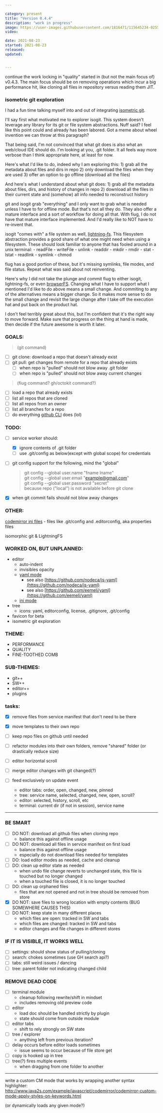 ```yaml
---

category: present
title: "Version 0.4.4"
description: "work in progress"
image: https://user-images.githubusercontent.com/1816471/115645234-02556880-a2ee-11eb-9e7d-e5c434632cf2.png
video:

date: 2021-08-23
started: 2021-08-23
released:
updated:


---
```



continue the work locking in "quality" started in (but not the main focus of) v0.4.3.  The main focus should be on removing operations which incur a big performance hit, like cloning all files in repository versus reading them JIT.

### isometric git exploration

I had a fun time talking myself into and out of integrating [isometric git](https://isomorphic-git.org/en/).

I'll say first what motivated me to explorer isogit.  This system doesn't leverage any library for its git or file system abstractions.
Nuff said?  I feel like this point could and already has been labored.  Got a meme about wheel invention we can throw at this paragraph?

That being said, I'm not convinced that what git does is also what an web/cloud IDE should do.  I'm looking at you, .git folder.
It all feels way more verbose than I think appropriate here, at least for now.

Here's what I'd like to do, indeed why I am exploring this:
	1) grab all the metadata about files and dirs in repo
	2) only download the files when they are used
	3) offer an option to go offline (download all the files)

And here's what I understand about what git does:
	1) grab all the metadata about files, dirs, and history of changes in repo
	2) download all the files in their current state and (somehow) all info needed to reconstruct history

git and isogit grab "everything" and I only want to grab what is needed unless I have to for offline mode.  But that's not all they do.
They also offer a mature interface and a sort of workflow for doing all that.  With fiug, I do not have that mature interface implemented.
And I'd really like to NOT have to re-invent that.

isogit "comes with" a file system as well, [lightning-fs](https://github.com/isomorphic-git/lightning-fs).
This filesystem abstraction provides a good share of what one might need when using a filesystem. These should look familiar to anyone that has fooled around in a unix terminal:
	- readFile
	- writeFile
	- unlink
	- readdir
	- mkdir
	- rmdir
	- stat
	- lstat
	- readlink
	- symlink
	- chmod

fiug has a good portion of these, but it's missing symlinks, file modes, and file status.  Repeat what was said about not reinventing.

Here's why I did not take the plunge and commit fiug to either isogit, lightning-fs, or even [browserFS](https://github.com/jvilk/BrowserFS).
Changing what I have to support what I mentioned I'd like to do above means a small change.  And commiting to any of the alternatives means a bigger change.
So it makes more sense to do the small change and revisit the large change after I take off the execution hat and put back on the product hat.

I don't feel terribly great about this, but I'm confident that it's the right way to move forward.
Make sure that progress on the thing at hand is made, then decide if the future awesome is worth it later.


<!-- more -->

### GOALS:
> (git command)
- [ ] git clone: download a repo that doesn't already exist
- [ ] git pull: get changes from remote for a repo that already exists
	- [ ] when repo is "pulled" should not blow away .git folder
	- [ ] when repo is "pulled" should not blow away current changes

> (fiug command? gh/octokit command?)
- [ ] load a repo that already exists
- [ ] list all repos that are cloned
- [ ] list all repos from an owner
- [ ] list all branches for a repo
- [ ] do everything [github CLI](https://cli.github.com/) does (lol)

### TODO:
- [ ] service worker should:
	- [X] ignore contents of .git folder
	- [ ] use .git/config as below(except with global scope) for credentials

- [ ] git config support for the following, mind the "global"
	> git config --global user.name "fname lname"   
	> git config --global user.email "example@gmail.com"   
	> git config --global user.password "secret"   
	> because repo ("local") is not available before git clone

- [X] when git commit fails should not blow away changes



### OTHER:

[codemirror ini files](https://codemirror.net/mode/properties/index.html)
	- files like .git/config and .editorconfig, aka properties files   

isomorphic git & LightningFS


### WORKED ON, BUT UNPLANNED:
- editor
	- auto-indent
	- invisibles opacity
	- [yaml mode](https://codemirror.net/mode/yaml/index.html)
		- see also [https://github.com/nodeca/js-yaml](https://github.com/nodeca/js-yaml)
		- see also [https://github.com/eemeli/yaml](https://github.com/eemeli/yaml)
	- [ini mode](https://codemirror.net/mode/properties/index.html)
- tree
	- icons: yaml, editorconfig, license, .gitignore, .git/config
- favicon for beta
- isometric git exploration

### THEME:
  - PERFORMANCE
  - QUALITY
  - FINE-TOOTHED COMB

### SUB-THEMES:
  - git++
  - SW++
  - editor++
  - plugins

### tasks:
  - [X] remove files from service manifest that don't need to be there
  - [X] move templates to their own repo
  - [ ] keep repo files on github until needed
  - [ ] refactor modules into their own folders, remove "shared" folder (or drastically reduce size)

  - [ ] editor horizontal scroll
  - [ ] merge editor changes with git changed(?)
  - [ ] feed exclusively on update event
    - editor tabs: order, open, changed, new, pinned
    - tree: service name, selected, changed, new, open, scroll?
    - editor: selected, history, scroll, etc
    - terminal: current dir (if not in session), service name

---

### BE SMART
  - [ ] DO NOT: download all github files when cloning repo
    - balance this against offline usage
  - [ ] DO NOT: download all files in service manifest on first load
    - balance this against offline usage
    - especially do not download files needed for templates
  - [ ] DO: load editor modes as needed, cache and cleanup
  - [ ] DO: clean up editor state as needed
    - when undo file change reverts to unchanged state, this file is touched but no longer changed
    - when a touched file is closed, it is no longer touched
  - [ ] DO: clean up orphaned files
    - files that are not opened and not in tree should be removed from store
  - [X] DO NOT: save files to wrong location with empty contents (BUG SOMEWHERE CAUSES THIS)
  - [ ] DO NOT: keep state in many different places
    - which files are open: tracked in SW and tabs
    - which files are changed: tracked in SW and tabs
    - editor changes and file changes in different stores

### IF IT IS VISIBLE, IT WORKS WELL
  - [ ] settings: should show status of pulling/cloning
  - [ ] search: chokes sometimes (use GH search api?)
  - [ ] tabs: still weird issues / dancing
  - [ ] tree: parent folder not indicating changed child

### REMOVE DEAD CODE
  - [ ] terminal module
    - cleanup following rewrite/shift in mindset
    - includes removing old preview code
  - [ ] editor
    - load doc should be handled strictly by plugin
    - state should come from outside module
  - [ ] editor tabs
    - shift to rely strongly on SW state
  - [ ] tree / explorer
    - anything left from previous iteration?
  - [ ] delay occurs before editor loads sometimes
    - issue seems to occur because of file store get
  - [ ] copy is hooked up in tree
  - [ ] tree(?) fires multiple events
    - when dragging from one folder to another

---

write a custom CM mode that works by wrapping another syntax highlighter:
http://www.java2s.com/example/javascript/codemirror/codemirror-custom-mode-apply-styles-on-keywords.html

(or dynamically loads any given mode?)

